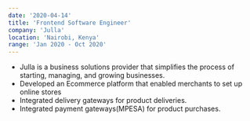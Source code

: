 ```yaml
---
date: '2020-04-14'
title: 'Frontend Software Engineer'
company: 'Julla'
location: 'Nairobi, Kenya'
range: 'Jan 2020 - Oct 2020'
---
```


- Julla is a business solutions provider that simplifies the process of starting, managing, and growing businesses.
- Developed an Ecommerce platform that enabled merchants to set up online stores
- Integrated delivery gateways for product deliveries.
- Integrated payment gateways(MPESA) for product purchases.
